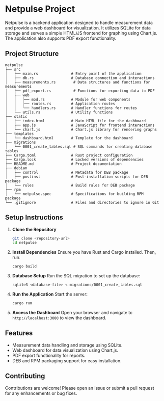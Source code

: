 # Netpulse Project

Netpulse is a backend application designed to handle measurement data and provide a web dashboard for visualization. It utilizes SQLite for data storage and serves a simple HTML/JS frontend for graphing using Chart.js. The application also supports PDF export functionality.

## Project Structure

```
netpulse
├── src
│   ├── main.rs               # Entry point of the application
│   ├── db.rs                 # Database connection and interactions
│   ├── measurements.rs        # Data structures and functions for measurements
│   ├── pdf_export.rs          # Functions for exporting data to PDF
│   ├── web
│   │   ├── mod.rs            # Module for web components
│   │   ├── routes.rs         # Application routes
│   │   └── handlers.rs       # Handler functions for routes
│   └── utils.rs              # Utility functions
├── static
│   ├── index.html            # Main HTML file for the dashboard
│   ├── app.js                # JavaScript for frontend interactions
│   └── chart.js              # Chart.js library for rendering graphs
├── templates
│   └── dashboard.html        # Template for the dashboard
├── migrations
│   └── 0001_create_tables.sql # SQL commands for creating database tables
├── Cargo.toml                # Rust project configuration
├── Cargo.lock                # Locked versions of dependencies
├── README.md                 # Project documentation
├── debian
│   ├── control               # Metadata for DEB package
│   ├── postinst              # Post-installation scripts for DEB package
│   └── rules                 # Build rules for DEB package
├── rpm
│   └── netpulse.spec         # Specifications for building RPM package
└── .gitignore                # Files and directories to ignore in Git
```

## Setup Instructions

1. **Clone the Repository**
   ```bash
   git clone <repository-url>
   cd netpulse
   ```

2. **Install Dependencies**
   Ensure you have Rust and Cargo installed. Then, run:
   ```bash
   cargo build
   ```

3. **Database Setup**
   Run the SQL migration to set up the database:
   ```bash
   sqlite3 <database-file> < migrations/0001_create_tables.sql
   ```

4. **Run the Application**
   Start the server:
   ```bash
   cargo run
   ```

5. **Access the Dashboard**
   Open your browser and navigate to `http://localhost:3000` to view the dashboard.

## Features

- Measurement data handling and storage using SQLite.
- Web dashboard for data visualization using Chart.js.
- PDF export functionality for reports.
- DEB and RPM packaging support for easy installation.

## Contributing

Contributions are welcome! Please open an issue or submit a pull request for any enhancements or bug fixes.